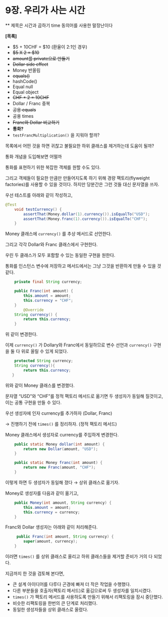 # 9장. 우리가 사는 시간

** 제목은 시간과 곱하기 time 동의어를 사용한 말장난이다

**[목록]**

- $5 + 10CHF = $10 (환율이 2:1인 경우)
- ~~$5 X 2 = $10~~
- ~~amount를 private으로 만들기~~
- ~~Dollar side effect~~
- Money 반올림
- ~~equals()~~
- hashCode()
- Equal null
- Equal object
- ~~CHF * 2 = 10CHF~~
- Dollar / Franc 중복
- ~~공용 equals~~
- 공용 times
- ~~Franc와 Dollar 비교하기~~
- **통화?**
- `testFrancMultiplication()` 을 지워야 할까?

목록에서 어떤 것을 하면 귀찮고 불필요한 하위 클래스를 제거하는데 도움이 될까?

통화 개념을 도입해보면 어떨까

통화를 표현하기 위한 복잡한 객체를 원할 수도 있다.

그리고 객체들이 필요한 만큼만 만들어지도록 하기 위해 경량 팩토리(flyweight factories)를 사용할 수 있을 것이다. 하지만 당분간은 그런 것들 대신 문자열을 쓰자.

우선 테스트를 아래와 같이 작성하고,

```java
@Test
    void testCurrency() {
        assertThat(Money.dollar(1).currency()).isEqualTo("USD");
        assertThat(Money.franc(1).currency()).isEqualTo("CHF");
    }
```

Money 클래스에 `currency()` 를 추상 메서드로 선언한다.

그리고 각각 Dollar와 Franc 클래스에서 구현한다.

우린 두 클래스가 모두 포함할 수 있는 동일한 구현을 원한다.

통화를 인스턴스 변수에 저장하고 메서드에서는 그냥 그것을 반환하게 만들 수 있을 것 같다.

```java
    private final String currency;

    public Franc(int amount) {
        this.amount = amount;
        this.currency = "CHF";
    }
		@Override
    String currency() {
        return this.currency;
    }
```

위 같이 변경한다.

이제 `currency()` 가 Dollary와 Franc에서 동일하므로 변수 선언과 `currency()` 구현을 둘 다 위로 올릴 수 있게 되었다.

```java
	protected String currency;
	String currency(){
        return this.currency;
   }
```

위와 같이 Money 클래스를 변경했다.

문자열 “USD”와 “CHF”를 정적 팩토리 메서드로 옮기면 두 생성자가 동일해 질것이고, 이는 공통 구현을 만들 수 있다.

우선 생성자에 인자 currency를 추가하자 (Dollar, Franc)

→ 진행하기 전에 `times()` 를 정리하자. (정적 팩토리 메서드)

Money 클래스에서 생성자로 currency를 주입하게 변경한다.

```java
    public static Money dollar(int amount) {
        return new Dollar(amount, "USD");
    }

    public static Money franc(int amount) {
        return new Franc(amount, "CHF");
    }
```

이렇게 하면 두 생성자가 동일해 졌다 → 상위 클래스로 옮기자.

Money로 생성자를 다음과 같이 옮기고,

```java
    public Money(int amount, String currency) {
        this.amount = amount;
        this.currency = currency;
    }
```

Franc와 Dollar 생성자는 아래와 같이 처리해준다.

```java
	 public Franc(int amount, String currency) {
        super(amount, currency);
    }
```

이러면 `times()` 를 상위 클래스로 올리고 하위 클래스들을 제거할 준비가 거의 다 되었다.

지금까지 한 것을 검토해 본다면,

- 큰 설계 아이디어를 다루다 곤경에 빠져 더 작은 작업을 수행했다.
- 다른 부분들을 호출자(팩토리 메서드)로 옮김으로써 두 생성자를 일치시켰다.
- `times()` 가 팩토리 메서드를 사용하도록 만들기 위해서 리팩토링을 잠시 중단했다.
- 비슷한 리팩토링을 한번의 큰 단계로 처리했다.
- 동일한 생성자들을 상위 클래스로 올렸다.